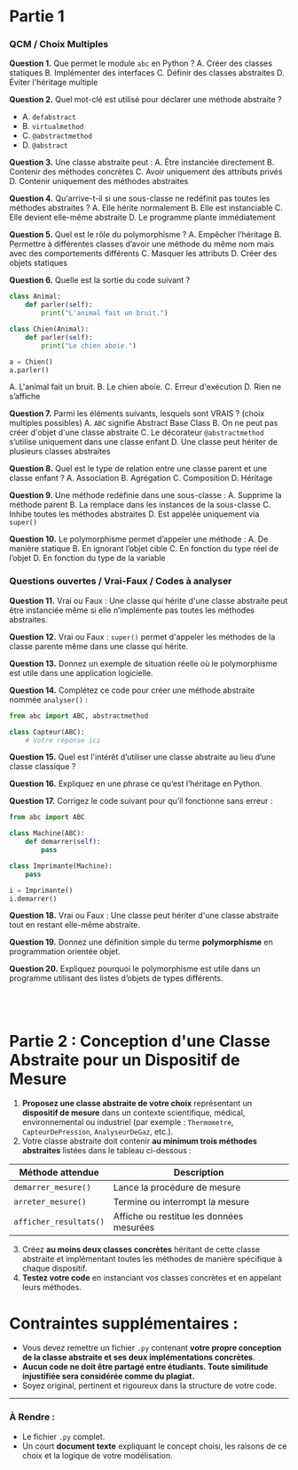 # Partie 1


### **QCM / Choix Multiples**

**Question 1.**
Que permet le module `abc` en Python ?
A. Créer des classes statiques
B. Implémenter des interfaces
C. Définir des classes abstraites
D. Éviter l'héritage multiple

**Question 2.**
Quel mot-clé est utilisé pour déclarer une méthode abstraite ?

- A. `defabstract`
- B. `virtualmethod`
- C. `@abstractmethod`
- D. `@abstract`

**Question 3.**
Une classe abstraite peut :
A. Être instanciée directement
B. Contenir des méthodes concrètes
C. Avoir uniquement des attributs privés
D. Contenir uniquement des méthodes abstraites

**Question 4.**
Qu'arrive-t-il si une sous-classe ne redéfinit pas toutes les méthodes abstraites ?
A. Elle hérite normalement
B. Elle est instanciable
C. Elle devient elle-même abstraite
D. Le programme plante immédiatement

**Question 5.**
Quel est le rôle du polymorphisme ?
A. Empêcher l’héritage
B. Permettre à différentes classes d’avoir une méthode du même nom mais avec des comportements différents
C. Masquer les attributs
D. Créer des objets statiques

**Question 6.**
Quelle est la sortie du code suivant ?

```python
class Animal:
    def parler(self):
        print("L'animal fait un bruit.")

class Chien(Animal):
    def parler(self):
        print("Le chien aboie.")

a = Chien()
a.parler()
```

A. L'animal fait un bruit.
B. Le chien aboie.
C. Erreur d'exécution
D. Rien ne s’affiche

**Question 7.**
Parmi les éléments suivants, lesquels sont VRAIS ? (choix multiples possibles)
A. `ABC` signifie Abstract Base Class
B. On ne peut pas créer d'objet d'une classe abstraite
C. Le décorateur `@abstractmethod` s’utilise uniquement dans une classe enfant
D. Une classe peut hériter de plusieurs classes abstraites

**Question 8.**
Quel est le type de relation entre une classe parent et une classe enfant ?
A. Association
B. Agrégation
C. Composition
D. Héritage

**Question 9.**
Une méthode redéfinie dans une sous-classe :
A. Supprime la méthode parent
B. La remplace dans les instances de la sous-classe
C. Inhibe toutes les méthodes abstraites
D. Est appelée uniquement via `super()`

**Question 10.**
Le polymorphisme permet d’appeler une méthode :
A. De manière statique
B. En ignorant l’objet cible
C. En fonction du type réel de l’objet
D. En fonction du type de la variable



### **Questions ouvertes / Vrai-Faux / Codes à analyser**

**Question 11.**
Vrai ou Faux : Une classe qui hérite d'une classe abstraite peut être instanciée même si elle n’implémente pas toutes les méthodes abstraites.

**Question 12.**
Vrai ou Faux : `super()` permet d'appeler les méthodes de la classe parente même dans une classe qui hérite.

**Question 13.**
Donnez un exemple de situation réelle où le polymorphisme est utile dans une application logicielle.

**Question 14.**
Complétez ce code pour créer une méthode abstraite nommée `analyser()` :

```python
from abc import ABC, abstractmethod

class Capteur(ABC):
    # Votre réponse ici
```

**Question 15.**
Quel est l'intérêt d’utiliser une classe abstraite au lieu d’une classe classique ?

**Question 16.**
Expliquez en une phrase ce qu’est l’héritage en Python.

**Question 17.**
Corrigez le code suivant pour qu’il fonctionne sans erreur :

```python
from abc import ABC

class Machine(ABC):
    def demarrer(self):
        pass

class Imprimante(Machine):
    pass

i = Imprimante()
i.demarrer()
```

**Question 18.**
Vrai ou Faux : Une classe peut hériter d'une classe abstraite tout en restant elle-même abstraite.

**Question 19.**
Donnez une définition simple du terme **polymorphisme** en programmation orientée objet.

**Question 20.**
Expliquez pourquoi le polymorphisme est utile dans un programme utilisant des listes d’objets de types différents.


<br/>
<br/>


# Partie 2 : Conception d'une Classe Abstraite pour un Dispositif de Mesure



1. **Proposez une classe abstraite de votre choix** représentant un **dispositif de mesure** dans un contexte scientifique, médical, environnemental ou industriel (par exemple : `Thermometre`, `CapteurDePression`, `AnalyseurDeGaz`, etc.).
2. Votre classe abstraite doit contenir **au minimum trois méthodes abstraites** listées dans le tableau ci-dessous :

| Méthode attendue       | Description                              |
| ---------------------- | ---------------------------------------- |
| `demarrer_mesure()`    | Lance la procédure de mesure             |
| `arreter_mesure()`     | Termine ou interrompt la mesure          |
| `afficher_resultats()` | Affiche ou restitue les données mesurées |

3. Créez **au moins deux classes concrètes** héritant de cette classe abstraite et implémentant toutes les méthodes de manière spécifique à chaque dispositif.
4. **Testez votre code** en instanciant vos classes concrètes et en appelant leurs méthodes.



# **Contraintes supplémentaires :**

* Vous devez remettre un fichier `.py` contenant **votre propre conception de la classe abstraite et ses deux implémentations concrètes**.
* **Aucun code ne doit être partagé entre étudiants. Toute similitude injustifiée sera considérée comme du plagiat.**
* Soyez original, pertinent et rigoureux dans la structure de votre code.

---

### **À Rendre :**

* Le fichier `.py` complet.
* Un court **document texte** expliquant le concept choisi, les raisons de ce choix et la logique de votre modélisation.

